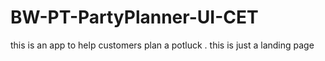# BW-PT-PartyPlanner-UI-CET

this is an app to help customers plan a potluck . this is just a landing page 


### 
